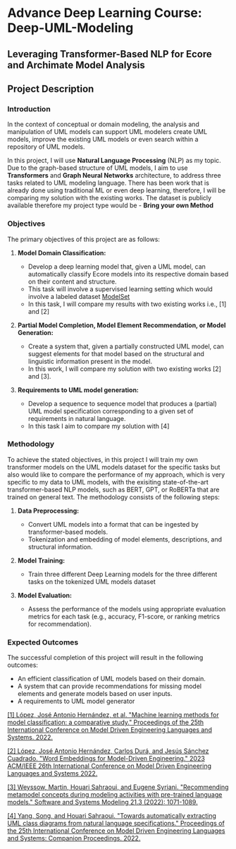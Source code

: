 # Advance Deep Learning Course: Deep-UML-Modeling

## Leveraging Transformer-Based NLP for Ecore and Archimate Model Analysis

## Project Description

### Introduction

In the context of conceptual or domain modeling, the analysis and manipulation of UML models can support UML modelers create UML models, improve the existing UML models or even search within a repository of UML models.

In this project, I will use **Natural Language Processing** (NLP) as my topic. Due to the graph-based structure of UML models, I aim to use **Transformers** and **Graph Neural Networks** architecture, to address three tasks related to UML modeling language.
There has been work that is already done using traditional ML or even deep learning, therefore, I will be comparing my solution with the existing works.
The dataset is publicly available therefore my project type would be - **Bring your own Method**

### Objectives

The primary objectives of this project are as follows:

1. **Model Domain Classification:**

   - Develop a deep learning model that, given a UML model, can automatically classify Ecore models into its respective domain based on their content and structure.
   - This task will involve a supervised learning setting which would involve a labeled dataset [ModelSet](https://github.com/modelset/modelset-dataset)
   - In this task, I will compare my results with two existing works i.e., [1] and [2]
2. **Partial Model Completion, Model Element Recommendation, or Model Generation:**

   - Create a system that, given a partially constructed UML model, can suggest elements for that model based on the structural and linguistic information present in the model.
   - In this work, I will compare my solution with two existing works [2] and [3].
3. **Requirements to UML model generation:**

   - Develop a sequence to sequence model that produces a (partial) UML model specification corresponding to a given set of requirements in natural language.
   - In this task I aim to compare my solution with [4]

### Methodology

To achieve the stated objectives, in this project I will train my own transformer models on the UML models dataset for the specific tasks but also would like to compare the performance of my approach, which is very specific to my data to UML models, with the exisiting state-of-the-art transformer-based NLP models, such as BERT, GPT, or RoBERTa that are trained on general text. The methodology consists of the following steps:

1. **Data Preprocessing:**

   - Convert UML models into a format that can be ingested by transformer-based models.
   - Tokenization and embedding of model elements, descriptions, and structural information.
2. **Model Training:**

   - Train three different Deep Learning models for the three different tasks on the tokenized UML models dataset
3. **Model Evaluation:**

   - Assess the performance of the models using appropriate evaluation metrics for each task (e.g., accuracy, F1-score, or ranking metrics for recommendation).

### Expected Outcomes

The successful completion of this project will result in the following outcomes:

- An efficient classification of UML models based on their domain.
- A system that can provide recommendations for missing model elements and generate models based on user inputs.
- A requirements to UML model generator

[[1] López, José Antonio Hernández, et al. &#34;Machine learning methods for model classification: a comparative study.&#34; Proceedings of the 25th International Conference on Model Driven Engineering Languages and Systems. 2022.](https://dl.acm.org/doi/pdf/10.1145/3550355.3552461)

[[2] López, José Antonio Hernández, Carlos Durá, and Jesús Sánchez Cuadrado. &#34;Word Embeddings for Model-Driven Engineering.&#34; 2023 ACM/IEEE 26th International Conference on Model Driven Engineering Languages and Systems 2022.](https://jesusc.github.io/papers/models23-worde4mde.pdf) <br/>

[[3] Weyssow, Martin, Houari Sahraoui, and Eugene Syriani. &#34;Recommending metamodel concepts during modeling activities with pre-trained language models.&#34; Software and Systems Modeling 21.3 (2022): 1071-1089.](https://link.springer.com/article/10.1007/s10270-022-00975-5) <br/>

[[4] Yang, Song, and Houari Sahraoui. &#34;Towards automatically extracting UML class diagrams from natural language specifications.&#34; Proceedings of the 25th International Conference on Model Driven Engineering Languages and Systems: Companion Proceedings. 2022.](https://dl.acm.org/doi/pdf/10.1145/3550356.3561592) <br/>
